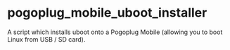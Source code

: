 # pogoplug_mobile_uboot_installer
A script which installs uboot onto a Pogoplug Mobile (allowing you to boot Linux from USB / SD card).

